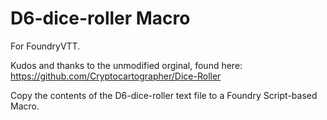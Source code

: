 # D6-dice-roller Macro
For FoundryVTT.

Kudos and thanks to the unmodified orginal, found here: https://github.com/Cryptocartographer/Dice-Roller 

Copy the contents of the D6-dice-roller text file to a Foundry Script-based Macro.
